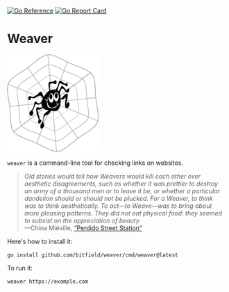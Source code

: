 [![Go Reference](https://pkg.go.dev/badge/github.com/bitfield/weaver.svg)](https://pkg.go.dev/github.com/bitfield/weaver)
[![Go Report Card](https://goreportcard.com/badge/github.com/bitfield/weaver)](https://goreportcard.com/report/github.com/bitfield/weaver)

# Weaver

![Weaver logo](weaver.png)

`weaver` is a command-line tool for checking links on websites.

> *Old stories would tell how Weavers would kill each other over aesthetic disagreements, such as whether it was prettier to destroy an army of a thousand men or to leave it be, or whether a particular dandelion should or should not be plucked. For a Weaver, to think was to think aesthetically. To act—to Weave—was to bring about more pleasing patterns. They did not eat physical food: they seemed to subsist on the appreciation of beauty.*\
—China Miéville, [“Perdido Street Station”](https://amzn.to/4603LLS)


Here's how to install it:

```
go install github.com/bitfield/weaver/cmd/weaver@latest
```

To run it:

```
weaver https://example.com
```

